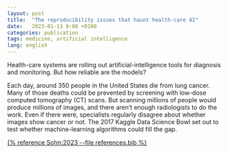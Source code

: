 ```yaml
---
layout: post
title:  "The reproducibility issues that haunt health-care AI"
date:   2023-01-13 9:00 +0100
categories: publication
tags: medicine, artificial intelligence
lang: english
---
```


Health-care systems are rolling out artificial-intelligence tools for
diagnosis and monitoring. But how reliable are the models?

Each day, around 350 people in the United States die from lung cancer. Many of those deaths could be prevented by screening with low-dose computed tomography (CT) scans. But scanning millions of people would produce millions of images, and there aren’t enough radiologists to do the work. Even if there were, specialists regularly disagree about whether images show cancer or not. The 2017 Kaggle Data Science Bowl set out to test whether machine-learning algorithms could fill the gap.

[{% reference Sohn:2023 --file references.bib %}](https://www.nature.com/articles/d41586-023-00023-2)


